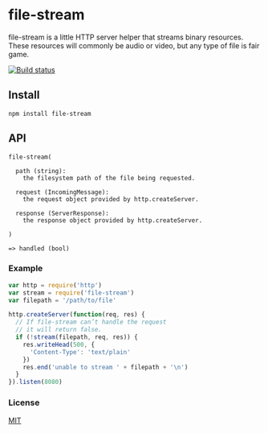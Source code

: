 # file-stream
file-stream is a little HTTP server helper that streams binary resources. These resources will commonly be audio or video, but any type of file is fair game.

[![Build status](https://travis-ci.org/michaelrhodes/file-stream.png?branch=master)](https://travis-ci.org/michaelrhodes/file-stream)

## Install
```
npm install file-stream
```

## API
``` 
file-stream(
 
  path (string):
    the filesystem path of the file being requested.

  request (IncomingMessage):
    the request object provided by http.createServer.

  response (ServerResponse):
    the response object provided by http.createServer.

)

=> handled (bool)
```

### Example
``` js
var http = require('http')
var stream = require('file-stream')
var filepath = '/path/to/file'

http.createServer(function(req, res) {
  // If file-stream can’t handle the request 
  // it will return false.
  if (!stream(filepath, req, res)) {
    res.writeHead(500, {
      'Content-Type': 'text/plain'
    })
    res.end('unable to stream ' + filepath + '\n')
  }
}).listen(8080)
```

### License
[MIT](http://opensource.org/licenses/MIT)

